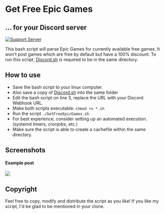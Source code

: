 # Get Free Epic Games
## ... for your Discord server
[![Support Server](https://img.shields.io/discord/409050120894545920?color=%23ef5600&label=DISCORD&style=for-the-badge)](https://discord.gg/YP4eNUF)

This bash script will parse Epic Games for currently available free games. It won't post games which are free by default but have a 100% discount.
To run this script, [Discord.sh](https://chaoticweg.cc/discord.sh) is required to be in the same directory.

## How to use

- Save the bash script to your linux computer.
- Also save a copy of [Discord.sh](https://chaoticweg.cc/discord.sh) into the same folder
- Edit the bash script on line 3, replace the URL with your Discord Webhook URL.
- Make both scripts executable: `chmod +x *.sh`
- Run the script `./GetFreeEpicGames.sh`
- For best experience, consider setting up an automated execution. (systemd timers, cronjobs, etc.)
- Make sure the script is able to create a cachefile within the same directory.

## Screenshots
#### Example post
![](https://i.imgur.com/JYA1Pjk.png)

## Copyright
Feel free to copy, modify and distribute the script as you like! If you like my script, I'd be glad to be mentioned in your clone.